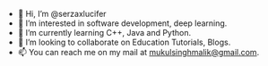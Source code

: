 - 👋 Hi, I’m @serzaxlucifer
- 👀 I’m interested in software development, deep learning.
- 🌱 I’m currently learning C++, Java and Python.
- 💞️ I’m looking to collaborate on Education Tutorials, Blogs.
- 📫 You can reach me on my mail at mukulsinghmalik@gmail.com.

<!---
serzaxlucifer/serzaxlucifer is a ✨ special ✨ repository because its `README.md` (this file) appears on your GitHub profile.
You can click the Preview link to take a look at your changes.
--->
